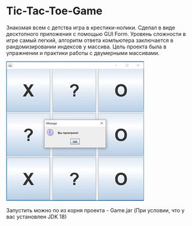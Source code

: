 # Tic-Tac-Toe-Game

Знакомая всем с детства игра в крестики-нолики. Сделал в виде десктопного приложения с помощью GUI Form.
Уровень сложности в игре самый легкий, алгоритм ответа компьютера заключается в рандомизировании индексов 
у массива. Цель проекта была в упражнении и практики работы с двумерными массивами.


![Image alt](https://github.com/pkhramov11/Game_Tic-Tac-Toe/raw/master/picture.JPG)

Запустить можно по из корня проекта - Game.jar (При условии, что у вас установлен JDK 18)

